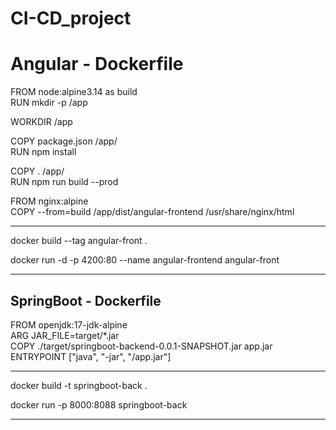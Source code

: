 # CI-CD_project

<h1>Angular - Dockerfile</h1>

FROM node:alpine3.14 as build <br>
RUN mkdir -p /app

WORKDIR /app

COPY package.json /app/ <br>
RUN npm install

COPY . /app/ <br>
RUN npm run build --prod 

FROM nginx:alpine <br>
COPY --from=build /app/dist/angular-frontend /usr/share/nginx/html

------------------------------------------------------------------------------------------
docker build --tag angular-front .

docker run -d -p 4200:80 --name angular-frontend angular-front

------------------------------------------------------------------------------------------
<h2> SpringBoot - Dockerfile</h2>

FROM openjdk:17-jdk-alpine <br>
ARG JAR_FILE=target/*.jar <br>
COPY ./target/springboot-backend-0.0.1-SNAPSHOT.jar app.jar <br>
ENTRYPOINT ["java", "-jar", "/app.jar"] <br>

------------------------------------------------------------------------------------------
docker build -t springboot-back .

docker run -p 8000:8088 springboot-back

------------------------------------------------------------------------------------------
